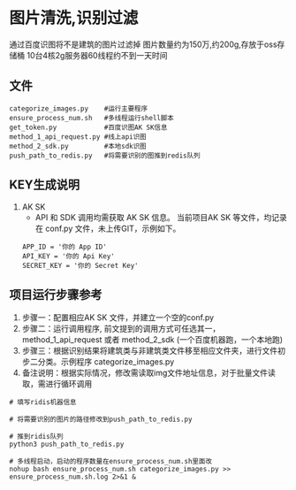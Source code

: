 # 图片清洗,识别过滤
通过百度识图将不是建筑的图片过滤掉
图片数量约为150万,约200g,存放于oss存储桶
10台4核2g服务器60线程约不到一天时间

## 文件
```
categorize_images.py    #运行主要程序
ensure_process_num.sh   #多线程运行shell脚本
get_token.py            #百度识图AK SK信息
method_1_api_request.py #线上api识图
method_2_sdk.py         #本地sdk识图
push_path_to_redis.py   #将需要识别的图推到redis队列

```
## KEY生成说明
1. AK SK
   - API 和 SDK 调用均需获取 AK SK 信息。 当前项目AK SK 等文件，均记录在 conf.py 文件，未上传GIT，示例如下。
   ```
   APP_ID = '你的 App ID'
   API_KEY = '你的 Api Key'
   SECRET_KEY = '你的 Secret Key'
   ```

## 项目运行步骤参考
1. 步骤一：配置相应AK SK 文件，并建立一个空的conf.py
2. 步骤二：运行调用程序, 前文提到的调用方式可任选其一，method_1_api_request 或者 method_2_sdk (一个百度机器跑，一个本地跑)
3. 步骤三：根据识别结果将建筑类与非建筑类文件移至相应文件夹，进行文件初步二分类。示例程序 categorize_images.py
4. 备注说明：根据实际情况，修改需读取img文件地址信息，对于批量文件读取，需进行循环调用


```
# 填写ridis机器信息

# 将需要识别的图片的路径修改到push_path_to_redis.py

# 推到ridis队列
python3 push_path_to_redis.py

# 多线程启动，启动的程序数量在ensure_process_num.sh里面改
nohup bash ensure_process_num.sh categorize_images.py >> ensure_process_num.sh.log 2>&1 &
```
